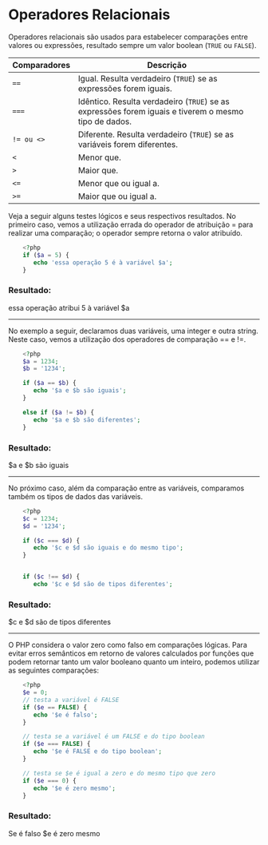 # Operadores Relacionais

Operadores relacionais são usados para estabelecer comparações entre valores ou
expressões, resultado sempre um valor boolean (`TRUE` ou `FALSE`).

Comparadores | Descrição
------------ | --------- 
`==`         | Igual. Resulta verdadeiro (`TRUE`) se as expressões forem iguais.  
`===`        | Idêntico. Resulta verdadeiro (`TRUE`) se as expressões forem iguais e tiverem o mesmo tipo de dados. 
`!= ou <>`   | Diferente. Resulta verdadeiro (`TRUE`) se as variáveis forem diferentes.
`<`          | Menor que.
`>`          | Maior que.
`<=`         | Menor que ou igual a.  
`>=`         | Maior que ou igual a.

Veja a seguir alguns testes lógicos e seus respectivos resultados. No primeiro caso,
vemos a utilização errada do operador de atribuição = para realizar uma comparação;
o operador sempre retorna o valor atribuído.
```php       
    <?php 
    if ($a = 5) {
       echo 'essa operação 5 é à variável $a';
    }
```
### Resultado:
essa operação atribui 5 à variável $a
___

No exemplo a seguir, declaramos duas variáveis, uma integer e outra string. 
Neste caso, vemos a utilização dos operadores de comparação == e !=.
```php  
    <?php
    $a = 1234;
    $b = '1234';

    if ($a == $b) {
       echo '$a e $b são iguais';
    }

    else if ($a != $b) {
       echo '$a e $b são diferentes';
    }
```
### Resultado:
$a e $b são iguais
___

No próximo caso, além da comparação entre as variáveis, comparamos também
os tipos de dados das variáveis.
```php       
    <?php
    $c = 1234;
    $d = '1234';

    if ($c === $d) {
       echo '$c e $d são iguais e do mesmo tipo';
    }


    if ($c !== $d) {
       echo '$c e $d são de tipos diferentes';
```    
### Resultado: 
$c e $d são de tipos diferentes
___

O PHP considera o valor zero como falso em comparações lógicas. Para evitar erros
semânticos em retorno de valores calculados por funções que podem retornar tanto
um valor booleano quanto um inteiro, podemos utilizar as seguintes comparações:
```php     
    <?php 
    $e = 0;
    // testa a variável é FALSE
    if ($e == FALSE) {
       echo '$e é falso';
    }

    // testa se a variável é um FALSE e do tipo boolean
    if ($e === FALSE) {
       echo '$e é FALSE e do tipo boolean';
    }

    // testa se $e é igual a zero e do mesmo tipo que zero
    if ($e === 0) {
       echo '$e é zero mesmo';
    }
```
### Resultado:
Se é falso $e é zero mesmo    
